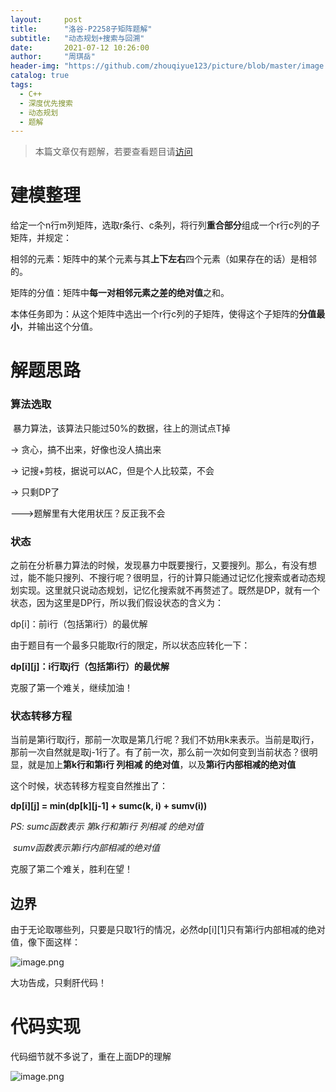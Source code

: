 ```yaml
---
layout:     post
title:      "洛谷-P2258子矩阵题解"
subtitle:   "动态规划+搜索与回溯"
date:       2021-07-12 10:26:00
author:     "周琪岳"
header-img: "https://github.com/zhouqiyue123/picture/blob/master/image.png"
catalog: true
tags: 
  - C++
  - 深度优先搜索
  - 动态规划
  - 题解
---
```

> 本篇文章仅有题解，若要查看题目请[访问](https://www.luogu.com.cn/problem/P2258)

# 建模整理

给定一个n行m列矩阵，选取r条行、c条列，将行列**重合部分**组成一个r行c列的子矩阵，并规定：

相邻的元素：矩阵中的某个元素与其**上下左右**四个元素（如果存在的话）是相邻的。

矩阵的分值：矩阵中**每一对相邻元素之差的绝对值**之和。

本体任务即为：从这个矩阵中选出一个r行c列的子矩阵，使得这个子矩阵的**分值最小**，并输出这个分值。

# 解题思路

### 算法选取

​ 暴力算法，该算法只能过50%的数据，往上的测试点T掉

→ 贪心，搞不出来，好像也没人搞出来

→ 记搜+剪枝，据说可以AC，但是个人比较菜，不会

→ 只剩DP了

--->题解里有大佬用状压？反正我不会

### 状态

之前在分析暴力算法的时候，发现暴力中既要搜行，又要搜列。那么，有没有想过，能不能只搜列、不搜行呢？很明显，行的计算只能通过记忆化搜索或者动态规划实现。这里就只说动态规划，记忆化搜索就不再赘述了。既然是DP，就有一个状态，因为这里是DP行，所以我们假设状态的含义为：

dp[i]：前i行（包括第i行）的最优解

由于题目有一个最多只能取r行的限定，所以状态应转化一下：

**dp\[i][j]：i行取j行（包括第i行）的最优解**

克服了第一个难关，继续加油！

### 状态转移方程

当前是第i行取j行，那前一次取是第几行呢？我们不妨用k来表示。当前是取j行，那前一次自然就是取j-1行了。有了前一次，那么前一次如何变到当前状态？很明显，就是加上**第k行和第i行 列相减 的绝对值**，以及**第i行内部相减的绝对值**

这个时候，状态转移方程变自然推出了：

**dp\[i][j] = min(dp\[k][j-1] + sumc(k, i) + sumv(i))**

*PS: sumc函数表示 第k行和第i行 列相减 的绝对值*

​    *sumv函数表示第i行内部相减的绝对值*

克服了第二个难关，胜利在望！

## 边界

由于无论取哪些列，只要是只取1行的情况，必然dp\[i][1]只有第i行内部相减的绝对值，像下面这样：

![image.png](https://i.loli.net/2021/07/11/C6DeyEfbMw752uv.png)

大功告成，只剩肝代码！

# 代码实现

代码细节就不多说了，重在上面DP的理解

![image.png](https://i.loli.net/2021/07/11/9Ok4rJRfLdoB3hY.png)
